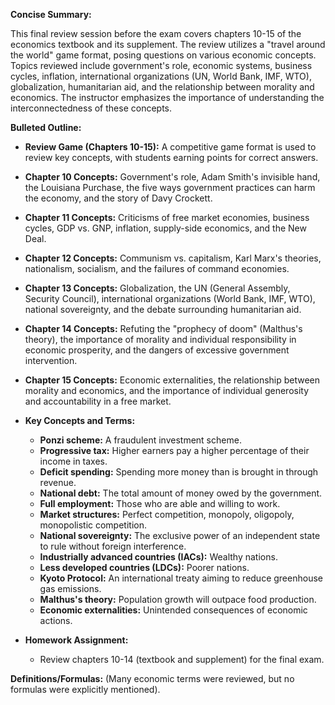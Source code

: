 **Concise Summary:**

This final review session before the exam covers chapters 10-15 of the economics textbook and its supplement. The review utilizes a "travel around the world" game format, posing questions on various economic concepts.  Topics reviewed include government's role, economic systems, business cycles, inflation, international organizations (UN, World Bank, IMF, WTO), globalization, humanitarian aid, and the relationship between morality and economics. The instructor emphasizes the importance of understanding the interconnectedness of these concepts.


**Bulleted Outline:**

* **Review Game (Chapters 10-15):**  A competitive game format is used to review key concepts, with students earning points for correct answers.

* **Chapter 10 Concepts:** Government's role, Adam Smith's invisible hand, the Louisiana Purchase, the five ways government practices can harm the economy, and the story of Davy Crockett.

* **Chapter 11 Concepts:** Criticisms of free market economies, business cycles, GDP vs. GNP, inflation, supply-side economics, and the New Deal.

* **Chapter 12 Concepts:** Communism vs. capitalism, Karl Marx's theories, nationalism, socialism, and the failures of command economies.

* **Chapter 13 Concepts:** Globalization, the UN (General Assembly, Security Council), international organizations (World Bank, IMF, WTO), national sovereignty, and the debate surrounding humanitarian aid.

* **Chapter 14 Concepts:**  Refuting the "prophecy of doom" (Malthus's theory), the importance of morality and individual responsibility in economic prosperity, and the dangers of excessive government intervention.

* **Chapter 15 Concepts:** Economic externalities, the relationship between morality and economics, and the importance of individual generosity and accountability in a free market.


* **Key Concepts and Terms:**
    * **Ponzi scheme:** A fraudulent investment scheme.
    * **Progressive tax:** Higher earners pay a higher percentage of their income in taxes.
    * **Deficit spending:** Spending more money than is brought in through revenue.
    * **National debt:** The total amount of money owed by the government.
    * **Full employment:**  Those who are able and willing to work.
    * **Market structures:** Perfect competition, monopoly, oligopoly, monopolistic competition.
    * **National sovereignty:** The exclusive power of an independent state to rule without foreign interference.
    * **Industrially advanced countries (IACs):** Wealthy nations.
    * **Less developed countries (LDCs):** Poorer nations.
    * **Kyoto Protocol:** An international treaty aiming to reduce greenhouse gas emissions.
    * **Malthus's theory:** Population growth will outpace food production.
    * **Economic externalities:** Unintended consequences of economic actions.


* **Homework Assignment:**
    * Review chapters 10-14 (textbook and supplement) for the final exam.


**Definitions/Formulas:** (Many economic terms were reviewed, but no formulas were explicitly mentioned).

